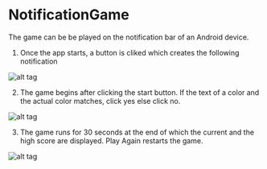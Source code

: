 # NotificationGame
The game can be be played on the notification bar of an Android device.


1. Once the app starts, a button is cliked which creates the following notification



![alt tag](https://cloud.githubusercontent.com/assets/6037079/13377510/147728e4-ddac-11e5-94aa-8ae5252855b8.png)


2. The game begins after clicking the start button. If the text of a color and the actual color matches, click yes else click no.



![alt tag](https://cloud.githubusercontent.com/assets/6037079/13377511/18c26350-ddac-11e5-9384-0bd0bcd3e89a.png)



3. The game runs for 30 seconds at the end of which the current and the high score are displayed. Play Again restarts the game.



![alt tag](https://cloud.githubusercontent.com/assets/6037079/13377512/1b98ffee-ddac-11e5-9b27-996663755336.png)
